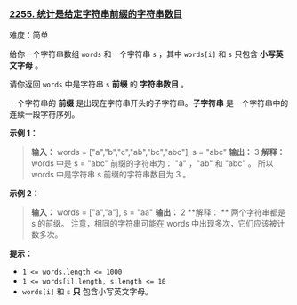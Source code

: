 ### [2255\. 统计是给定字符串前缀的字符串数目](https://leetcode.cn/problems/count-prefixes-of-a-given-string/)

难度：简单

给你一个字符串数组 `words` 和一个字符串 `s` ，其中 `words[i]` 和 `s` 只包含 **小写英文字母** 。

请你返回 `words` 中是字符串 `s` **前缀** 的 **字符串数目** 。

一个字符串的 **前缀** 是出现在字符串开头的子字符串。**子字符串** 是一个字符串中的连续一段字符序列。

**示例 1：**

> **输入：** words = ["a","b","c","ab","bc","abc"], s = "abc"
> **输出：** 3
> **解释：** 
> words 中是 s = "abc" 前缀的字符串为：
> "a" ，"ab" 和 "abc" 。
> 所以 words 中是字符串 s 前缀的字符串数目为 3 。

**示例 2：**

> **输入：** words = ["a","a"], s = "aa"
> **输出：** 2
> **解释：
** 两个字符串都是 s 的前缀。
> 注意，相同的字符串可能在 words 中出现多次，它们应该被计数多次。

**提示：**

- `1 <= words.length <= 1000`
- `1 <= words[i].length, s.length <= 10`
- `words[i]` 和 `s` **只** 包含小写英文字母。
